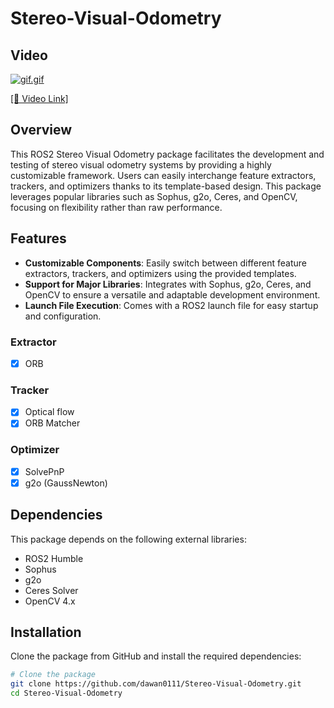 # Stereo-Visual-Odometry

## Video
[![gif.gif](https://i.postimg.cc/HL5kB7Z8/svo2.gif)](https://youtu.be/MRt1zt7aMEY)

[[🔗 Video Link]](https://youtu.be/MRt1zt7aMEY)

## Overview
This ROS2 Stereo Visual Odometry package facilitates the development and testing of stereo visual odometry systems by providing a highly customizable framework. Users can easily interchange feature extractors, trackers, and optimizers thanks to its template-based design. This package leverages popular libraries such as Sophus, g2o, Ceres, and OpenCV, focusing on flexibility rather than raw performance.

## Features
- **Customizable Components**: Easily switch between different feature extractors, trackers, and optimizers using the provided templates.
- **Support for Major Libraries**: Integrates with Sophus, g2o, Ceres, and OpenCV to ensure a versatile and adaptable development environment.
- **Launch File Execution**: Comes with a ROS2 launch file for easy startup and configuration.

### Extractor
- [x] ORB

### Tracker
- [x] Optical flow
- [x] ORB Matcher

### Optimizer
- [x] SolvePnP
- [x] g2o (GaussNewton)

## Dependencies
This package depends on the following external libraries:
- ROS2 Humble
- Sophus
- g2o
- Ceres Solver
- OpenCV 4.x

## Installation
Clone the package from GitHub and install the required dependencies:
```bash
# Clone the package
git clone https://github.com/dawan0111/Stereo-Visual-Odometry.git
cd Stereo-Visual-Odometry
```
